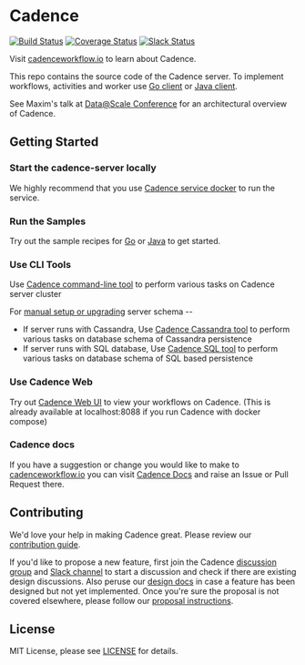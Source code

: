 # Cadence
[![Build Status](https://badge.buildkite.com/159887afd42000f11126f85237317d4090de97b26c287ebc40.svg?theme=github&branch=master)](https://buildkite.com/uberopensource/cadence-server)
[![Coverage Status](https://coveralls.io/repos/github/uber/cadence/badge.svg)](https://coveralls.io/github/uber/cadence)
[![Slack Status](https://img.shields.io/badge/slack-join_chat-white.svg?logo=slack&style=social)](http://t.uber.com/cadence-slack)

Visit [cadenceworkflow.io](https://cadenceworkflow.io) to learn about Cadence.

This repo contains the source code of the Cadence server. To implement workflows, activities and worker use [Go client](https://github.com/uber-go/cadence-client) or [Java client](https://github.com/uber-java/cadence-client).

See Maxim's talk at [Data@Scale Conference](https://atscaleconference.com/videos/cadence-microservice-architecture-beyond-requestreply) for an architectural overview of Cadence.

## Getting Started

### Start the cadence-server locally

We highly recommend that you use [Cadence service docker](docker/README.md) to run the service.

### Run the Samples

Try out the sample recipes for [Go](https://github.com/uber-common/cadence-samples) or [Java](https://github.com/uber/cadence-java-samples) to get started.

### Use CLI Tools
Use [Cadence command-line tool](tools/cli/README.md) to perform various tasks on Cadence server cluster

For [manual setup or upgrading](docs/persistence.md) server schema --

* If server runs with Cassandra, Use [Cadence Cassandra tool](tools/cassandra/README.md) to perform various tasks on database schema of Cassandra persistence
* If server runs with SQL database, Use [Cadence SQL tool](tools/sql/README.md) to perform various tasks on database schema of SQL based persistence

### Use Cadence Web

Try out [Cadence Web UI](https://github.com/uber/cadence-web) to view your workflows on Cadence.
(This is already available at localhost:8088 if you run Cadence with docker compose)

### Cadence docs

If you have a suggestion or change you would like to make to [cadenceworkflow.io](https://cadenceworkflow.io) you can visit [Cadence Docs](https://github.com/uber/cadence-docs) and raise an Issue or Pull Request there.

## Contributing

We'd love your help in making Cadence great. Please review our [contribution guide](CONTRIBUTING.md).

If you'd like to propose a new feature, first join the Cadence [discussion group](https://groups.google.com/d/forum/cadence-discussion) and [Slack channel](https://join.slack.com/t/uber-cadence/shared_invite/enQtNDczNTgxMjYxNDEzLTQyYjcxZDM2YTIxMTZkMzQ0NjgxYmI3OWY5ODhiOTliM2I5MzA4NTM4MjU4YzgzZDkwNGEzOTUzNTBlNDk3Yjc) to start a discussion and check if there are existing design discussions. Also peruse our [design docs](docs/design/index.md) in case a feature has been designed but not yet implemented. Once you're sure the proposal is not covered elsewhere, please follow our [proposal instructions](PROPOSALS.md).

## License

MIT License, please see [LICENSE](https://github.com/uber/cadence/blob/master/LICENSE) for details.
